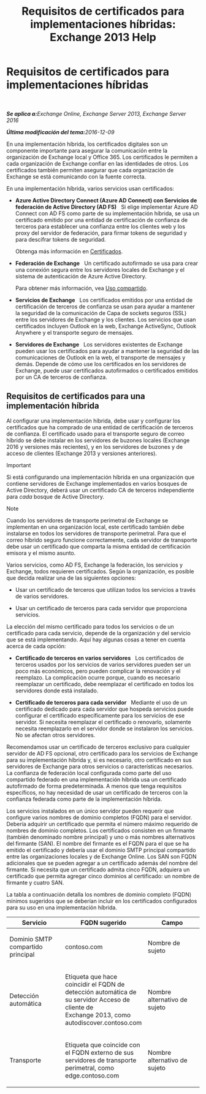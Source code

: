 ﻿---
title: 'Requisitos de certificados para implementaciones híbridas: Exchange 2013 Help'
TOCTitle: Requisitos de certificados para implementaciones híbridas
ms:assetid: 48d532cc-29f9-4009-9d2d-f19a9c13c320
ms:mtpsurl: https://technet.microsoft.com/es-es/library/Hh563848(v=EXCHG.150)
ms:contentKeyID: 48268930
ms.date: 01/10/2018
mtps_version: v=EXCHG.150
ms.translationtype: HT
---

# Requisitos de certificados para implementaciones híbridas

 

_<strong>Se aplica a:</strong>Exchange Online, Exchange Server 2013, Exchange Server 2016_

_<strong>Última modificación del tema:</strong>2016-12-09_

En una implementación híbrida, los certificados digitales son un componente importante para asegurar la comunicación entre la organización de Exchange local y Office 365. Los certificados le permiten a cada organización de Exchange confiar en las identidades de otros. Los certificados también permiten asegurar que cada organización de Exchange se está comunicando con la fuente correcta.

En una implementación híbrida, varios servicios usan certificados:

  - **Azure Active Directory Connect (Azure AD Connect) con Servicios de federación de Active Directory (AD FS)**   Si elige implementar Azure AD Connect con AD FS como parte de su implementación híbrida, se usa un certificado emitido por una entidad de certificación de confianza de terceros para establecer una confianza entre los clientes web y los proxy del servidor de federación, para firmar tokens de seguridad y para descifrar tokens de seguridad.
    
    Obtenga más información en [Certificados](http://go.microsoft.com/fwlink/p/?linkid=205993).

  - **Federación de Exchange**   Un certificado autofirmado se usa para crear una conexión segura entre los servidores locales de Exchange y el sistema de autenticación de Azure Active Directory.
    
    Para obtener más información, vea [Uso compartido](https://technet.microsoft.com/es-es/library/dd638083\(v=exchg.150\)).

  - **Servicios de Exchange**   Los certificados emitidos por una entidad de certificación de terceros de confianza se usan para ayudar a mantener la seguridad de la comunicación de Capa de sockets seguros (SSL) entre los servidores de Exchange y los clientes. Los servicios que usan certificados incluyen Outlook en la web, Exchange ActiveSync, Outlook Anywhere y el transporte seguro de mensajes.

  - **Servidores de Exchange**   Los servidores existentes de Exchange pueden usar los certificados para ayudar a mantener la seguridad de las comunicaciones de Outlook en la web, el transporte de mensajes y demás. Depende de cómo use los certificados en los servidores de Exchange, puede usar certificados autofirmados o certificados emitidos por un CA de terceros de confianza.

## Requisitos de certificados para una implementación híbrida

Al configurar una implementación híbrida, debe usar y configurar los certificados que ha comprado de una entidad de certificación de terceros de confianza. El certificado usado para el transporte seguro de correo híbrido se debe instalar en los servidores de buzones locales (Exchange 2016 y versiones más recientes), y en los servidores de buzones y de acceso de clientes (Exchange 2013 y versiones anteriores).


> [!IMPORTANT]
> Si está configurando una implementación híbrida en una organización que contiene servidores de Exchange implementados en varios bosques de Active Directory, deberá usar un certificado CA de terceros independiente para <EM>cada</EM> bosque de Active Directory.




> [!NOTE]
> Cuando los servidores de transporte perimetral de Exchange se implementan en una organización local, este certificado también debe instalarse en todos los servidores de transporte perimetral. Para que el correo híbrido seguro funcione correctamente, cada servidor de transporte debe usar un certificado que comparta la misma entidad de certificación emisora y el mismo asunto.



Varios servicios, como AD FS, Exchange la federación, los servicios y Exchange, todos requieren certificados. Según la organización, es posible que decida realizar una de las siguientes opciones:

  - Usar un certificado de terceros que utilizan todos los servicios a través de varios servidores.

  - Usar un certificado de terceros para cada servidor que proporciona servicios.

La elección del mismo certificado para todos los servicios o de un certificado para cada servicio, depende de la organización y del servicio que se está implementando. Aquí hay algunas cosas a tener en cuenta acerca de cada opción:

  - **Certificado de terceros en varios servidores**   Los certificados de terceros usados por los servicios de varios servidores pueden ser un poco más económicos, pero pueden complicar la renovación y el reemplazo. La complicación ocurre porque, cuando es necesario reemplazar un certificado, debe reemplazar el certificado en todos los servidores donde está instalado.

  - **Certificado de terceros para cada servidor**   Mediante el uso de un certificado dedicado para cada servidor que hospeda servicios puede configurar el certificado específicamente para los servicios de ese servidor. Si necesita reemplazar el certificado o renovarlo, solamente necesita reemplazarlo en el servidor donde se instalaron los servicios. No se afectan otros servidores.

Recomendamos usar un certificado de terceros exclusivo para cualquier servidor de AD FS opcional, otro certificado para los servicios de Exchange para su implementación híbrida y, si es necesario, otro certificado en sus servidores de Exchange para otros servicios o características necesarios. La confianza de federación local configurada como parte del uso compartido federado en una implementación híbrida usa un certificado autofirmado de forma predeterminada. A menos que tenga requisitos específicos, no hay necesidad de usar un certificado de terceros con la confianza federada como parte de la implementación híbrida.

Los servicios instalados en un único servidor pueden requerir que configure varios nombres de dominio completos (FQDN) para el servidor. Debería adquirir un certificado que permita el número máximo requerido de nombres de dominio completos. Los certificados consisten en un firmante (también denominado nombre principal) y uno o más nombres alternativos del firmante (SAN). El nombre del firmante es el FQDN para el que se ha emitido el certificado y debería usar el dominio SMTP principal compartido entre las organizaciones locales y de Exchange Online. Los SAN son FQDN adicionales que se pueden agregar a un certificado además del nombre del firmante. Si necesita que un certificado admita cinco FQDN, adquiera un certificado que permita agregar cinco dominios al certificado: un nombre de firmante y cuatro SAN.

La tabla a continuación detalla los nombres de dominio completo (FQDN) mínimos sugeridos que se deberían incluir en los certificados configurados para su uso en una implementación híbrida.


<table>
<colgroup>
<col style="width: 33%" />
<col style="width: 33%" />
<col style="width: 33%" />
</colgroup>
<thead>
<tr class="header">
<th>Servicio</th>
<th>FQDN sugerido</th>
<th>Campo</th>
</tr>
</thead>
<tbody>
<tr class="odd">
<td><p>Dominio SMTP compartido principal</p></td>
<td><p>contoso.com</p></td>
<td><p>Nombre de sujeto</p></td>
</tr>
<tr class="even">
<td><p>Detección automática</p></td>
<td><p>Etiqueta que hace coincidir el FQDN de detección automática de su servidor Acceso de cliente de Exchange 2013, como autodiscover.contoso.com</p></td>
<td><p>Nombre alternativo de sujeto</p></td>
</tr>
<tr class="odd">
<td><p>Transporte</p></td>
<td><p>Etiqueta que coincide con el FQDN externo de sus servidores de transporte perimetral, como edge.contoso.com</p></td>
<td><p>Nombre alternativo de sujeto</p></td>
</tr>
</tbody>
</table>

